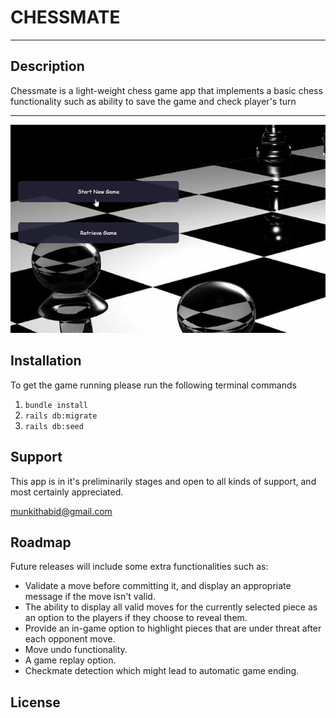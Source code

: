 
# CHESSMATE 
---

## Description
  Chessmate is a light-weight chess game app that implements a basic chess functionality such as ability to save the game and check player's turn

---

![chessgame demo GIF](demo.gif)

## Installation
  To get the game running please run the following terminal commands

  1. `bundle install`
  2. `rails db:migrate`
  3. `rails db:seed`

## Support
  This app is in it's preliminarily stages and open to all kinds of support, and most certainly appreciated.
  
  munkithabid@gmail.com

## Roadmap
  Future releases will include some extra functionalities such as:

  - Validate a move before committing it, and display an appropriate message if the move isn't valid.
  - The ability to display all valid moves for the currently selected piece as an option to the players if they choose to reveal them.
  - Provide an in-game option to highlight pieces that are under threat after each opponent move.
  - Move undo functionality.
  - A game replay option.
  - Checkmate detection which might lead to automatic game ending.

## License



